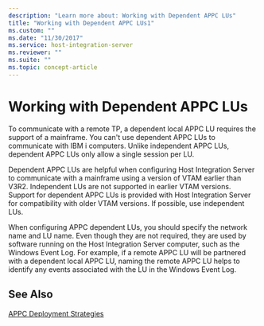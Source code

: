 ```yaml
---
description: "Learn more about: Working with Dependent APPC LUs"
title: "Working with Dependent APPC LUs1"
ms.custom: ""
ms.date: "11/30/2017"
ms.service: host-integration-server
ms.reviewer: ""
ms.suite: ""
ms.topic: concept-article
---
```

# Working with Dependent APPC LUs
To communicate with a remote TP, a dependent local APPC LU requires the support of a mainframe. You can't use dependent APPC LUs to communicate with IBM i computers. Unlike independent APPC LUs, dependent APPC LUs only allow a single session per LU.  
  
 Dependent APPC LUs are helpful when configuring Host Integration Server to communicate with a mainframe using a version of VTAM earlier than V3R2. Independent LUs are not supported in earlier VTAM versions. Support for dependent APPC LUs is provided with Host Integration Server for compatibility with older VTAM versions. If possible, use independent LUs.  
  
 When configuring APPC dependent LUs, you should specify the network name and LU name. Even though they are not required, they are used by software running on the Host Integration Server computer, such as the Windows Event Log. For example, if a remote APPC LU will be partnered with a dependent local APPC LU, naming the remote APPC LU helps to identify any events associated with the LU in the Windows Event Log.  
  
## See Also  
 [APPC Deployment Strategies](../core/appc-deployment-strategies1.md)
